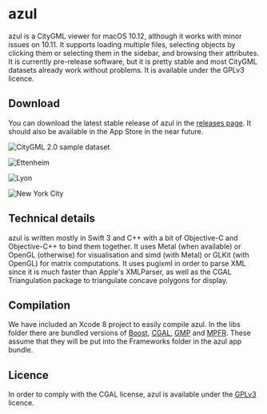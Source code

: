 # azul

azul is a CityGML viewer for macOS 10.12, although it works with minor issues on 10.11. It supports loading multiple files, selecting objects by clicking them or selecting them in the sidebar, and browsing their attributes. It is currently pre-release software, but it is pretty stable and most CityGML datasets already work without problems. It is available under the GPLv3 licence.

## Download

You can download the latest stable release of azul in the [releases page](https://github.com/tudelft3d/azul/releases). It should also be available in the App Store in the near future.

![CityGML 2.0 sample dataset](https://3d.bk.tudelft.nl/img/2016/azul1.png)

![Ettenheim](https://3d.bk.tudelft.nl/img/2016/azul2.png)

![Lyon](https://3d.bk.tudelft.nl/img/2016/azul3.png)

![New York City](https://3d.bk.tudelft.nl/img/2016/azul4.png)

## Technical details

azul is written mostly in Swift 3 and C++ with a bit of Objective-C and Objective-C++ to bind them together. It uses Metal (when available) or OpenGL (otherwise) for visualisation and simd (with Metal) or GLKit (with OpenGL) for matrix computations. It uses pugixml in order to parse XML since it is much faster than Apple's XMLParser, as well as the CGAL Triangulation package to triangulate concave polygons for display.

## Compilation

We have included an Xcode 8 project to easily compile azul. In the libs folder there are bundled versions of [Boost](http://www.boost.org), [CGAL](http://www.cgal.org), [GMP](https://gmplib.org) and [MPFR](http://www.mpfr.org). These assume that they will be put into the Frameworks folder in the azul app bundle.

## Licence

In order to comply with the CGAL license, azul is available under the [GPLv3](https://www.gnu.org/licenses/gpl-3.0.en.html) licence.
